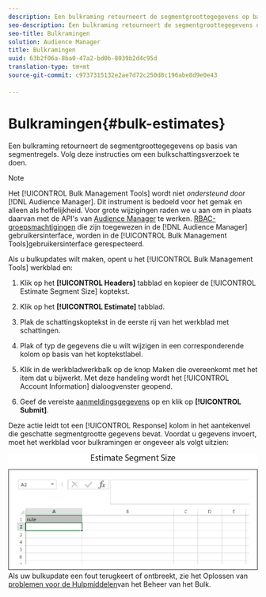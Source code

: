 ```yaml
---
description: Een bulkraming retourneert de segmentgroottegegevens op basis van segmentregels. Volg deze instructies om een bulkschattingsverzoek te doen.
seo-description: Een bulkraming retourneert de segmentgroottegegevens op basis van segmentregels. Volg deze instructies om een bulkschattingsverzoek te doen.
seo-title: Bulkramingen
solution: Audience Manager
title: Bulkramingen
uuid: 63b2f06a-8ba0-47a2-bd0b-8039b2d4c95d
translation-type: tm+mt
source-git-commit: c9737315132e2ae7d72c250d8c196abe8d9e0e43

---
```



# Bulkramingen{#bulk-estimates}

Een bulkraming retourneert de segmentgroottegegevens op basis van segmentregels. Volg deze instructies om een bulkschattingsverzoek te doen.

<!-- 

t_bulk_estimates.xml

 -->

>[!NOTE]
>
>Het [!UICONTROL Bulk Management Tools] wordt niet *ondersteund door* [!DNL Audience Manager]. Dit instrument is bedoeld voor het gemak en alleen als hoffelijkheid. Voor grote wijzigingen raden we u aan om in plaats daarvan met de API&#39;s van [Audience Manager](../../api/rest-api-main/aam-api-getting-started.md) te werken. [RBAC-groepsmachtigingen](../../features/administration/administration-overview.md) die zijn toegewezen in de [!DNL Audience Manager] gebruikersinterface, worden in de [!UICONTROL Bulk Management Tools]gebruikersinterface gerespecteerd.

Als u bulkupdates wilt maken, opent u het [!UICONTROL Bulk Management Tools] werkblad en:

1. Klik op het **[!UICONTROL Headers]** tabblad en kopieer de [!UICONTROL Estimate Segment Size] koptekst.
1. Klik op het **[!UICONTROL Estimate]** tabblad.
1. Plak de schattingskoptekst in de eerste rij van het werkblad met schattingen.
1. Plak of typ de gegevens die u wilt wijzigen in een corresponderende kolom op basis van het koptekstlabel.
1. Klik in de werkbladwerkbalk op de knop Maken die overeenkomt met het item dat u bijwerkt.
Met deze handeling wordt het [!UICONTROL Account Information] dialoogvenster geopend.

1. Geef de vereiste [aanmeldingsgegevens](../../reference/bulk-management-tools/bulk-management-intro.md#auth-reqs) op en klik op **[!UICONTROL Submit]**.

Deze actie leidt tot een [!UICONTROL Response] kolom in het aantekenvel die geschatte segmentgrootte gegevens bevat. Voordat u gegevens invoert, moet het werkblad voor bulkramingen er ongeveer als volgt uitzien:

![](assets/estimate.png)
Als uw bulkupdate een fout terugkeert of ontbreekt, zie het Oplossen van [problemen voor de Hulpmiddelen](../../reference/bulk-management-tools/bulk-troubleshooting.md)van het Beheer van het Bulk.

